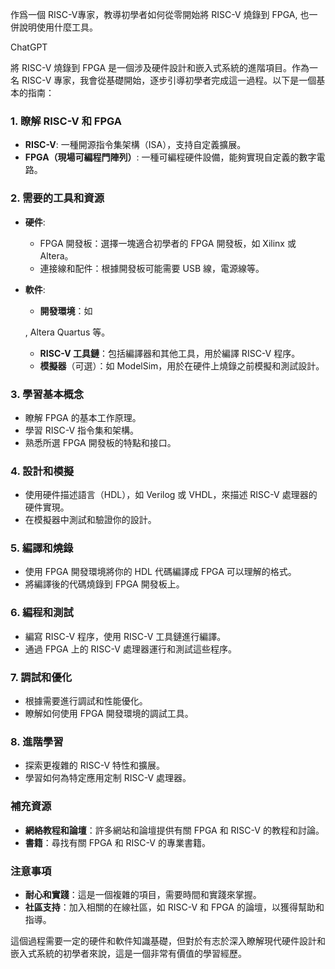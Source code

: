 
作爲一個 RISC-V專家，教導初學者如何從零開始將 RISC-V 燒錄到 FPGA, 也一併說明使用什麼工具。

ChatGPT

將 RISC-V 燒錄到 FPGA 是一個涉及硬件設計和嵌入式系統的進階項目。作為一名 RISC-V 專家，我會從基礎開始，逐步引導初學者完成這一過程。以下是一個基本的指南：

### 1. 瞭解 RISC-V 和 FPGA

- **RISC-V**: 一種開源指令集架構（ISA），支持自定義擴展。
- **FPGA（現場可編程門陣列）**: 一種可編程硬件設備，能夠實現自定義的數字電路。

### 2. 需要的工具和資源

- **硬件**:
    
    - FPGA 開發板：選擇一塊適合初學者的 FPGA 開發板，如 Xilinx 或 Altera。
    - 連接線和配件：根據開發板可能需要 USB 線，電源線等。
- **軟件**:
    
    - **開發環境**：如 
	
	
	
	, Altera Quartus 等。
    - **RISC-V 工具鏈**：包括編譯器和其他工具，用於編譯 RISC-V 程序。
    - **模擬器**（可選）：如 ModelSim，用於在硬件上燒錄之前模擬和測試設計。

### 3. 學習基本概念

- 瞭解 FPGA 的基本工作原理。
- 學習 RISC-V 指令集和架構。
- 熟悉所選 FPGA 開發板的特點和接口。

### 4. 設計和模擬

- 使用硬件描述語言（HDL），如 Verilog 或 VHDL，來描述 RISC-V 處理器的硬件實現。
- 在模擬器中測試和驗證你的設計。

### 5. 編譯和燒錄

- 使用 FPGA 開發環境將你的 HDL 代碼編譯成 FPGA 可以理解的格式。
- 將編譯後的代碼燒錄到 FPGA 開發板上。

### 6. 編程和測試

- 編寫 RISC-V 程序，使用 RISC-V 工具鏈進行編譯。
- 通過 FPGA 上的 RISC-V 處理器運行和測試這些程序。

### 7. 調試和優化

- 根據需要進行調試和性能優化。
- 瞭解如何使用 FPGA 開發環境的調試工具。

### 8. 進階學習

- 探索更複雜的 RISC-V 特性和擴展。
- 學習如何為特定應用定制 RISC-V 處理器。

### 補充資源

- **網絡教程和論壇**：許多網站和論壇提供有關 FPGA 和 RISC-V 的教程和討論。
- **書籍**：尋找有關 FPGA 和 RISC-V 的專業書籍。

### 注意事項

- **耐心和實踐**：這是一個複雜的項目，需要時間和實踐來掌握。
- **社區支持**：加入相關的在線社區，如 RISC-V 和 FPGA 的論壇，以獲得幫助和指導。

這個過程需要一定的硬件和軟件知識基礎，但對於有志於深入瞭解現代硬件設計和嵌入式系統的初學者來說，這是一個非常有價值的學習經歷。